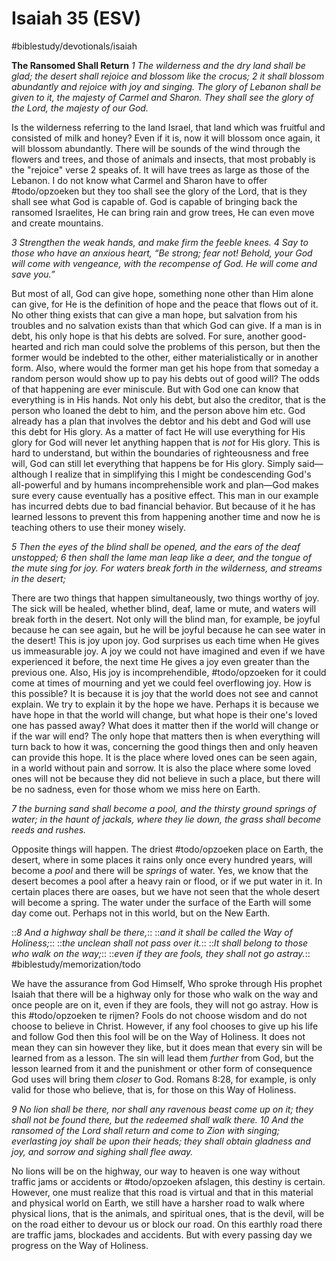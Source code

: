 # Isaiah 35 (ESV)
#biblestudy/devotionals/isaiah

**The Ransomed Shall Return**
*1 The wilderness and the dry land shall be glad;*
*the desert shall rejoice and blossom like the crocus;*
*2 it shall blossom abundantly*
*and rejoice with joy and singing.*
*The glory of Lebanon shall be given to it,*
*the majesty of Carmel and Sharon.*
*They shall see the glory of the Lord,*
*the majesty of our God.*

Is the wilderness referring to the land Israel, that land which was fruitful and consisted of milk and honey? Even if it is, now it will blossom once again, it will blossom abundantly. There will be sounds of the wind through the flowers and trees, and those of animals and insects, that most probably is the "rejoice" verse 2 speaks of. 
It will have trees as large as those of the Lebanon. I do not know what Carmel and Sharon have to offer #todo/opzoeken  but they too shall see the glory of the Lord, that is they shall see what God is capable of. 
God is capable of bringing back the ransomed Israelites, He can bring rain and grow trees, He can even move and create mountains. 

*3 Strengthen the weak hands,*
*and make firm the feeble knees.*
*4 Say to those who have an anxious heart,*
*“Be strong; fear not!*
*Behold, your God*
*will come with vengeance,*
*with the recompense of God.*
*He will come and save you.”*

But most of all, God can give hope, something none other than Him alone can give, for He is the definition of hope and the peace that flows out of it. No other thing exists that can give a man hope, but salvation from his troubles and no salvation exists than that which God can give.
If a man is in debt, his only hope is that his debts are solved. For sure, another good-hearted and rich man could solve the problems of this person, but then the former would be indebted to the other, either materialistically or in another form. Also, where would the former man get his hope from that someday a random person would show up to pay his debts out of good will? The odds of that happening are ever miniscule.
But with God one can know that everything is in His hands. Not only his debt, but also the creditor, that is the person who loaned the debt to him, and the person above him etc. God already has a plan that involves the debtor and his debt and God will use this debt for His glory. As a matter of fact He will use everything for His glory for God will never let anything happen that is *not* for His glory. 
This is hard to understand, but within the boundaries of righteousness and free will, God can still let everything that happens be for His glory. Simply said—although I realize that in simplifying this I might be condescending God's all-powerful and by humans incomprehensible work and plan—God makes sure every cause eventually has a positive effect. 
This man in our example has incurred debts due to bad financial behavior. But because of it he has learned lessons to prevent this from happening another time and now he is teaching others to use their money wisely. 

*5 Then the eyes of the blind shall be opened,*
*and the ears of the deaf unstopped;*
*6 then shall the lame man leap like a deer,*
*and the tongue of the mute sing for joy.*
*For waters break forth in the wilderness,*
*and streams in the desert;*

There are two things that happen simultaneously, two things worthy of joy. The sick will be healed, whether blind, deaf, lame or mute, and waters will break forth in the desert. Not only will the blind man, for example, be joyful because he can see again, but he will be joyful because he can see water in the desert! This is joy upon joy. God surprises us each time when He gives us immeasurable joy. A joy we could not have imagined and even if we have experienced it before, the next time He gives a joy even greater than the previous one. 
Also, His joy is incomprehendible, #todo/opzoeken  for it could come at times of mourning and yet we could feel overflowing joy. How is this possible? It is because it is joy that the world does not see and cannot explain. We try to explain it by the hope we have. Perhaps it is because we have hope in that the world will change, but what hope is their one's loved one has passed away? What does it matter then if the world will change or if the war will end? 
The only hope that matters then is when everything will turn back to how it was, concerning the good things then and only heaven can provide this hope. It is the place where loved ones can be seen again, in a world without pain and sorrow. It is also the place where some loved ones will not be because they did not believe in such a place, but there will be no sadness, even for those whom we miss here on Earth. 

*7 the burning sand shall become a pool,*
*and the thirsty ground springs of water;*
*in the haunt of jackals, where they lie down,*
*the grass shall become reeds and rushes.*

Opposite things will happen. The driest #todo/opzoeken  place on Earth, the desert, where in some places it rains only once every hundred years, will become a *pool* and there will be *springs* of water. Yes, we know that the desert becomes a pool after a heavy rain or flood, or if we put water in it. In certain places there are oases, but we have not seen that the whole desert will become a spring. 
The water under the surface of the Earth will some day come out. Perhaps not in this world, but on the New Earth. 

::*8 And a highway shall be there,*::
::*and it shall be called the Way of Holiness;*::
::*the unclean shall not pass over it.*::
::*It shall belong to those who walk on the way;*::
::*even if they are fools, they shall not go astray.*::
#biblestudy/memorization/todo

We have the assurance from God Himself, Who sproke through His prophet Isaiah that there will be a highway only for those who walk on the way and once people are on it, even if they are fools, they will not go astray. 
How is this #todo/opzoeken  te rijmen? Fools do not choose wisdom and do not choose to believe in Christ. However, if any fool chooses to give up his life and follow God then this fool will be on the Way of Holiness. It does not mean they can sin however they like, but it does mean that every sin will be learned from as a lesson. The sin will lead them *further* from God, but the lesson learned from it and the punishment or other form of consequence God uses will bring them *closer* to God.
Romans 8:28, for example, is only valid for those who believe, that is, for those on this Way of Holiness. 

*9 No lion shall be there,*
*nor shall any ravenous beast come up on it;*
*they shall not be found there,*
*but the redeemed shall walk there.*
*10 And the ransomed of the Lord shall return*
*and come to Zion with singing;*
*everlasting joy shall be upon their heads;*
*they shall obtain gladness and joy,*
*and sorrow and sighing shall flee away.*

No lions will be on the highway, our way to heaven is one way without traffic jams or accidents or #todo/opzoeken  afslagen, this destiny is certain. However, one must realize that this road is virtual and that in this material and physical world on Earth, we still have a harsher road to walk where physical lions, that is the animals, and spiritual ones, that is the devil, will be on the road either to devour us or block our road. On this earthly road there are traffic jams, blockades and accidents. But with every passing day we progress on the Way of Holiness.

